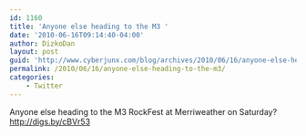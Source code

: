 ```yaml
---
id: 1160
title: 'Anyone else heading to the M3 '
date: '2010-06-16T09:14:40-04:00'
author: DizkoDan
layout: post
guid: 'http://www.cyberjunx.com/blog/archives/2010/06/16/anyone-else-heading-to-the-m3/'
permalink: /2010/06/16/anyone-else-heading-to-the-m3/
categories:
    - Twitter
---
```


Anyone else heading to the M3 RockFest at Merriweather on Saturday? <http://digs.by/cBVr53>